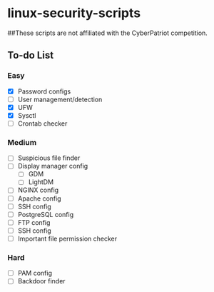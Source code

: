 # linux-security-scripts
##These scripts are not affiliated with the CyberPatriot competition.
## To-do List
### Easy
- [X] Password configs
- [ ] User management/detection
- [X] UFW
- [X] Sysctl
- [ ] Crontab checker
### Medium
- [ ] Suspicious file finder
- [ ] Display manager config
  - [ ] GDM
  - [ ] LightDM
- [ ] NGINX config
- [ ] Apache config
- [ ] SSH config
- [ ] PostgreSQL config
- [ ] FTP config
- [ ] SSH config
- [ ] Important file permission checker
### Hard
- [ ] PAM config
- [ ] Backdoor finder
